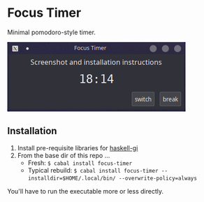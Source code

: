 # Focus Timer

Minimal pomodoro-style timer.

![screenshot](screenshot.png)


## Installation

1. Install pre-requisite libraries for [haskell-gi](https://github.com/haskell-gi/haskell-gi#installation)
2. From the base dir of this repo ...
    - Fresh: `$ cabal install focus-timer`
    - Typical rebuild: `$ cabal install focus-timer --installdir=$HOME/.local/bin/ --overwrite-policy=always` 

You'll have to run the executable more or less directly.
